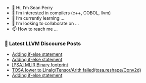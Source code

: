 - 👋 Hi, I’m Sean Perry
- 👀 I’m interested in compilers (c++, COBOL, llvm)
- 🌱 I’m currently learning ...
- 💞️ I’m looking to collaborate on ...
- 📫 How to reach me ...

<!---
s66perry/s66perry is a ✨ special ✨ repository because its `README.md` (this file) appears on your GitHub profile.
You can click the Preview link to take a look at your changes.
--->
### 📕 Latest LLVM Discourse Posts

<!-- DISCOURSE-LLVM:START -->
- [Adding if-else statement](https://discourse.llvm.org/t/adding-if-else-statement/72297#post_6)
- [Adding if-else statement](https://discourse.llvm.org/t/adding-if-else-statement/72297#post_5)
- [[PSA] MLIR Binary footprint](https://discourse.llvm.org/t/psa-mlir-binary-footprint/72298#post_1)
- [TOSA lower to Linalg/Tensor/Arith failed&lpar;tosa.reshape/Conv2d&rpar;](https://discourse.llvm.org/t/tosa-lower-to-linalg-tensor-arith-failed-tosa-reshape-conv2d/72281#post_2)
- [Adding if-else statement](https://discourse.llvm.org/t/adding-if-else-statement/72297#post_4)
<!-- DISCOURSE-LLVM:END -->
